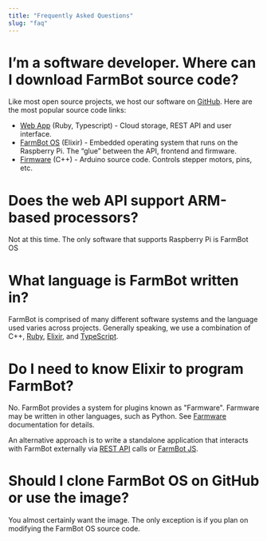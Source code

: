 ```yaml
---
title: "Frequently Asked Questions"
slug: "faq"
---
```


# I’m a software developer. Where can I download FarmBot source code?

Like most open source projects, we host our software on [GitHub](https://github.com/farmbot). Here are the most popular source code links:
  * [Web App](https://github.com/FarmBot/Farmbot-Web-App) (Ruby, Typescript) - Cloud storage, REST API and user interface.
  * [FarmBot OS](https://github.com/FarmBot/farmbot_os) (Elixir) - Embedded operating system that runs on the Raspberry Pi. The “glue” between the API, frontend and firmware.
  * [Firmware](https://github.com/FarmBot/farmbot-arduino-firmware) (C++) - Arduino source code. Controls stepper motors, pins, etc.

# Does the web API support ARM-based processors?

Not at this time. The only software that supports Raspberry Pi is FarmBot OS

# What language is FarmBot written in?

FarmBot is comprised of many different software systems and the language used varies across projects. Generally speaking, we use a combination of C++, [Ruby](https://www.ruby-lang.org/en/), [Elixir](https://elixir-lang.org), and [TypeScript](https://www.typescriptlang.org).

# Do I need to know Elixir to program FarmBot?

No. FarmBot provides a system for plugins known as "Farmware". Farmware may be written in other languages, such as Python. See [Farmware](../farmware.md) documentation for details.

An alternative approach is to write a standalone application that interacts with FarmBot externally via [REST API](../web-app/rest-api.md) calls or [FarmBot JS](../farmbot-js.md).

# Should I clone FarmBot OS on GitHub or use the image?

You almost certainly want the image. The only exception is if you plan on modifying the FarmBot OS source code.
